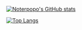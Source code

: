 [![Noterpopo's GitHub stats](https://github-readme-stats.vercel.app/api?username=noterpopo&show_icons=true)](https://github.com/anuraghazra/github-readme-stats)

[![Top Langs](https://github-readme-stats.vercel.app/api/top-langs/?username=noterpopo)](https://github.com/anuraghazra/github-readme-stats)
